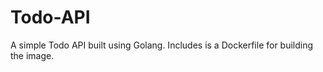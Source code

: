 # Todo-API
A simple Todo API built using Golang.
Includes is a Dockerfile for building the image.


